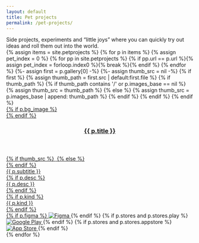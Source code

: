 ```yaml
---
layout: default
title: Pet projects
permalink: /pet-projects/
---
```


<!-- краткое описание раздела, как «лейбл кейса», но только текст -->
<div class="pet-meta">
  <div class="case-summary2">
    Side projects, experiments and “little joys” where you can quickly try out ideas and roll them out into the world.
  </div>
</div>
<div class="pet-grid">
  {% assign items = site.petprojects %}
{% for p in items %}
  {% assign pet_index = 0 %}
  {% for pp in site.petprojects %}
    {% if pp.url == p.url %}{% assign pet_index = forloop.index0 %}{% break %}{% endif %}
  {% endfor %}
  {%- assign first = p.gallery[0] -%}
  {%- assign thumb_src = nil -%}
  {% if first %}
    {% assign thumb_path = first.src | default:first.file %}
    {% if thumb_path %}
      {% if thumb_path contains '/' or p.images_base == nil %}
        {% assign thumb_src = thumb_path %}
      {% else %}
        {% assign thumb_src = p.images_base | append: thumb_path %}
      {% endif %}
    {% endif %}
  {% endif %}
  <a class="pet-card-link"
     href="javascript:void(0)"
     onclick="openPetGallery({{ pet_index }}, 0)"
     style="--bg1: {{ p.bg_colors[0] | default: '' }}; --bg2: {{ p.bg_colors[1] | default: '' }}; --bg3: {{ p.bg_colors[2] | default: '' }};">
    <article class="pet-card{% if p.bg_image %} has-bg{% endif %}">
      {% if p.bg_image %}
        <div class="pet-bg" style="background-image:url('{{ site.baseurl }}{{ p.bg_image }}')"></div>
      {% endif %}
      <!-- Шапка: иконка + заголовок -->
      <header class="pet-inner">
        <img class="pet-icon" src="{{ site.baseurl }}{{ p.icon }}" alt="">
        <div class="pet-head">
          <h3 class="pet-title">{{ p.title }}</h3>
        </div>
      </header>
      <!-- Контент: слева медиа, справа текст; низ справа — тип и ссылки -->
      <div class="pet-content">
        <div class="pet-media">
          {% if thumb_src %}
            <img class="pet-media-img" src="{{ site.baseurl }}{{ thumb_src }}" alt="">
          {% else %}
            <div class="pet-media-empty"></div>
          {% endif %}
        </div>
        <div class="pet-side">
          <div class="pet-text">
            <div class="pet-subtitle">{{ p.subtitle }}</div>
            {% if p.desc %}<div class="pet-desc">{{ p.desc }}</div>{% endif %}
          </div>
          <div class="pet-side-bottom">
            {% if p.kind %}<div class="pet-kind">{{ p.kind }}</div>{% endif %}
            <div class="pet-links">
              {% if p.figma %}
                <a class="pet-link-icon" href="{{ p.figma }}" target="_blank" rel="noopener" onclick="event.stopPropagation()">
                  <img src="{{ site.baseurl }}/ui/stores/figma.svg" alt="Figma">
                </a>
              {% endif %}
              {% if p.stores and p.stores.play %}
                <a class="pet-link-icon" href="{{ p.stores.play }}" target="_blank" rel="noopener" onclick="event.stopPropagation()">
                  <img src="{{ site.baseurl }}/ui/stores/googleplay.svg" alt="Google Play">
                </a>
              {% endif %}
              {% if p.stores and p.stores.appstore %}
                <a class="pet-link-icon" href="{{ p.stores.appstore }}" target="_blank" rel="noopener" onclick="event.stopPropagation()">
                  <img src="{{ site.baseurl }}/ui/stores/appstore.svg" alt="App Store">
                </a>
              {% endif %}
            </div>
          </div>
        </div>
      </div>
    </article>
  </a>
{% endfor %}
</div>
<!-- используем общий lightbox из default.html -->
<div id="lightbox" class="lightbox" style="display:none;">
  <div class="lightbox-bg" onclick="closeLightbox()"></div>
  <div class="lightbox-content">
    <button class="lightbox-close" onclick="closeLightbox()" aria-label="Close">
      <img src="{{ site.baseurl }}/ui/lightbox_close.svg" width="36" height="36" alt="Close">
    </button>
    <button class="lightbox-arrow left" onclick="lightboxPrev()" aria-label="Previous">
      <img src="{{ site.baseurl }}/ui/lightbox_arrow_left.svg" width="36" height="36" alt="Prev">
    </button>
    <img id="lightbox-img" class="lightbox-img" src="">
    <button class="lightbox-arrow right" onclick="lightboxNext()" aria-label="Next">
      <img src="{{ site.baseurl }}/ui/lightbox_arrow_right.svg" width="36" height="36" alt="Next">
    </button>
    <div id="lightbox-caption" class="lightbox-caption"></div>
  </div>
</div>
